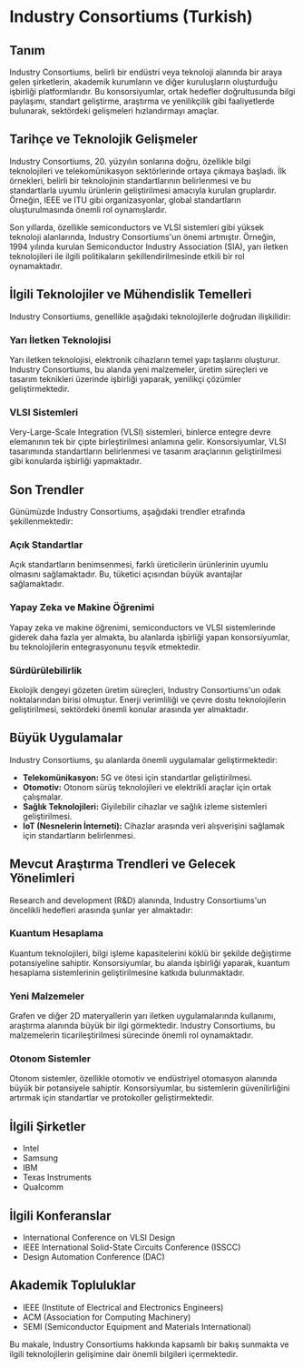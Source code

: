 # Industry Consortiums (Turkish)

## Tanım
Industry Consortiums, belirli bir endüstri veya teknoloji alanında bir araya gelen şirketlerin, akademik kurumların ve diğer kuruluşların oluşturduğu işbirliği platformlarıdır. Bu konsorsiyumlar, ortak hedefler doğrultusunda bilgi paylaşımı, standart geliştirme, araştırma ve yenilikçilik gibi faaliyetlerde bulunarak, sektördeki gelişmeleri hızlandırmayı amaçlar.

## Tarihçe ve Teknolojik Gelişmeler
Industry Consortiums, 20. yüzyılın sonlarına doğru, özellikle bilgi teknolojileri ve telekomünikasyon sektörlerinde ortaya çıkmaya başladı. İlk örnekleri, belirli bir teknolojinin standartlarının belirlenmesi ve bu standartlarla uyumlu ürünlerin geliştirilmesi amacıyla kurulan gruplardır. Örneğin, IEEE ve ITU gibi organizasyonlar, global standartların oluşturulmasında önemli rol oynamışlardır.

Son yıllarda, özellikle semiconductors ve VLSI sistemleri gibi yüksek teknoloji alanlarında, Industry Consortiums'un önemi artmıştır. Örneğin, 1994 yılında kurulan Semiconductor Industry Association (SIA), yarı iletken teknolojileri ile ilgili politikaların şekillendirilmesinde etkili bir rol oynamaktadır.

## İlgili Teknolojiler ve Mühendislik Temelleri
Industry Consortiums, genellikle aşağıdaki teknolojilerle doğrudan ilişkilidir:

### Yarı İletken Teknolojisi
Yarı iletken teknolojisi, elektronik cihazların temel yapı taşlarını oluşturur. Industry Consortiums, bu alanda yeni malzemeler, üretim süreçleri ve tasarım teknikleri üzerinde işbirliği yaparak, yenilikçi çözümler geliştirmektedir.

### VLSI Sistemleri
Very-Large-Scale Integration (VLSI) sistemleri, binlerce entegre devre elemanının tek bir çipte birleştirilmesi anlamına gelir. Konsorsiyumlar, VLSI tasarımında standartların belirlenmesi ve tasarım araçlarının geliştirilmesi gibi konularda işbirliği yapmaktadır.

## Son Trendler
Günümüzde Industry Consortiums, aşağıdaki trendler etrafında şekillenmektedir:

### Açık Standartlar
Açık standartların benimsenmesi, farklı üreticilerin ürünlerinin uyumlu olmasını sağlamaktadır. Bu, tüketici açısından büyük avantajlar sağlamaktadır.

### Yapay Zeka ve Makine Öğrenimi
Yapay zeka ve makine öğrenimi, semiconductors ve VLSI sistemlerinde giderek daha fazla yer almakta, bu alanlarda işbirliği yapan konsorsiyumlar, bu teknolojilerin entegrasyonunu teşvik etmektedir.

### Sürdürülebilirlik
Ekolojik dengeyi gözeten üretim süreçleri, Industry Consortiums'un odak noktalarından birisi olmuştur. Enerji verimliliği ve çevre dostu teknolojilerin geliştirilmesi, sektördeki önemli konular arasında yer almaktadır.

## Büyük Uygulamalar
Industry Consortiums, şu alanlarda önemli uygulamalar geliştirmektedir:

- **Telekomünikasyon:** 5G ve ötesi için standartlar geliştirilmesi.
- **Otomotiv:** Otonom sürüş teknolojileri ve elektrikli araçlar için ortak çalışmalar.
- **Sağlık Teknolojileri:** Giyilebilir cihazlar ve sağlık izleme sistemleri geliştirilmesi.
- **IoT (Nesnelerin İnterneti):** Cihazlar arasında veri alışverişini sağlamak için standartların belirlenmesi.

## Mevcut Araştırma Trendleri ve Gelecek Yönelimleri
Research and development (R&D) alanında, Industry Consortiums'un öncelikli hedefleri arasında şunlar yer almaktadır:

### Kuantum Hesaplama
Kuantum teknolojileri, bilgi işleme kapasitelerini köklü bir şekilde değiştirme potansiyeline sahiptir. Konsorsiyumlar, bu alanda işbirliği yaparak, kuantum hesaplama sistemlerinin geliştirilmesine katkıda bulunmaktadır.

### Yeni Malzemeler
Grafen ve diğer 2D materyallerin yarı iletken uygulamalarında kullanımı, araştırma alanında büyük bir ilgi görmektedir. Industry Consortiums, bu malzemelerin ticarileştirilmesi sürecinde önemli rol oynamaktadır.

### Otonom Sistemler
Otonom sistemler, özellikle otomotiv ve endüstriyel otomasyon alanında büyük bir potansiyele sahiptir. Konsorsiyumlar, bu sistemlerin güvenilirliğini artırmak için standartlar ve protokoller geliştirmektedir.

## İlgili Şirketler
- Intel
- Samsung
- IBM
- Texas Instruments
- Qualcomm

## İlgili Konferanslar
- International Conference on VLSI Design
- IEEE International Solid-State Circuits Conference (ISSCC)
- Design Automation Conference (DAC)

## Akademik Topluluklar
- IEEE (Institute of Electrical and Electronics Engineers)
- ACM (Association for Computing Machinery)
- SEMI (Semiconductor Equipment and Materials International) 

Bu makale, Industry Consortiums hakkında kapsamlı bir bakış sunmakta ve ilgili teknolojilerin gelişimine dair önemli bilgileri içermektedir.